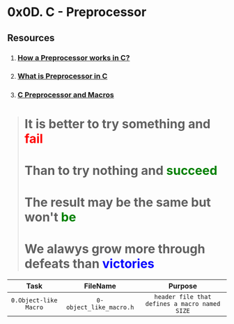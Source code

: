 # **0x0D. C - Preprocessor**
## Resources
1. ### [How a Preprocessor works in C?](https://www.geeksforgeeks.org/preprocessor-works-c/)
2. ### [What is Preprocessor in C](https://learnprogramo.com/what-is-preprocessor-in-c-34/)
3. ### [C Preprocessor and Macros](https://www.programiz.com/c-programming/c-preprocessor-macros)

> # It is better to try something and <span style="color: red">**fail**</span>
> # Than to try nothing and <span style="color: green">**succeed**</span> 
> # The result may be the same but won't <span style="color: green">**be**</span>
> # We alawys grow more through defeats than <span style="color: blue">**victories**</span>

|Task|FileName|Purpose|
|:---:|:---:|:---:|
|`0.Object-like Macro`|`0-object_like_macro.h`|`header file that defines a macro named SIZE`|
